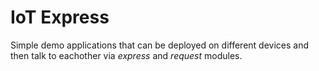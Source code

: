 # IoT Express
Simple demo applications that can be deployed on different devices and then talk to eachother via *express* and *request* modules.
